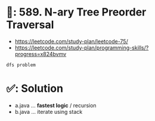 # 📄: 589. N-ary Tree Preorder Traversal

- https://leetcode.com/study-plan/leetcode-75/
- https://leetcode.com/study-plan/programming-skills/?progress=x824bvmv

`dfs problem`

# ✅: Solution

- a.java ... **fastest logic** / recursion
- b.java ... iterate using stack
